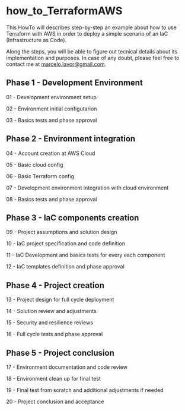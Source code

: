 # how_to_TerraformAWS

This HowTo will describes step-by-step an example about how to use Terraform with AWS in order to deploy a simple scenario of an IaC (Infrastructure as Code).

Along the steps, you will be able to figure out tecnical details about its implementation and purposes. In case of any doubt, please feel free to contact me at marcelo.lavor@gmail.com.

## Phase 1 - Development Environment

01 - Development environment setup

02 - Environment initial configutarion

03 - Basics tests and phase approval


## Phase 2 - Environment integration

04 - Account creation at AWS Cloud

05 - Basic cloud config

06 - Basic Terraform config

07 - Development environment integration with cloud environment

08 - Basics tests and phase approval


## Phase 3 - IaC components creation

09 - Project assumptions and solution design

10 - IaC project specification and code definition

11 - IaC Development and basics tests for every each component

12 - IaC templates definition and phase approval


## Phase 4 - Project creation

13 - Project design for full cycle deployment

14 - Solution review and adjustments

15 - Security and resilience reviews

16 - Full cycle tests and phase approval


## Phase 5 - Project conclusion

17 - Environment documentation and code review

18 - Environment clean up for final test

19 - Final test from scratch and additional adjustments if needed

20 - Project conclusion and acceptance
